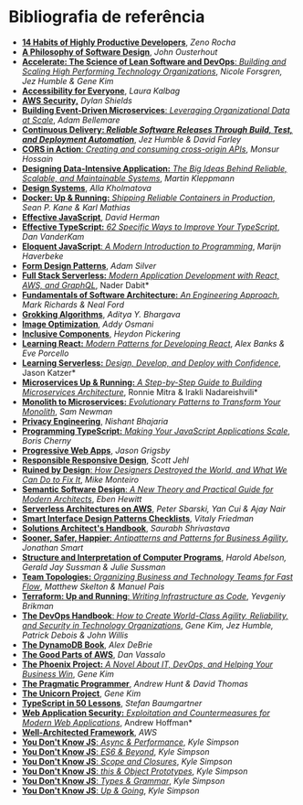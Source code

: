 # Bibliografia de referência

- [**14 Habits of Highly Productive Developers**](https://amzn.to/3x7m5QP), *Zeno Rocha*
- [**A Philosophy of Software Design**](https://amzn.to/3ewuwP7), *John Ousterhout*
- [**Accelerate: The Science of Lean Software and DevOps**: *Building and Scaling High Performing Technology Organizations*,](https://amzn.to/3epRAiz) *Nicole Forsgren, Jez Humble & Gene Kim*
- [**Accessibility for Everyone**](https://abookapart.com/products/accessibility-for-everyone), *Laura Kalbag*
- [**AWS Security,**](https://amzn.to/3z9jqaO) *Dylan Shields*
- [**Building Event-Driven Microservices**: *Leveraging Organizational Data at Scale*](https://amzn.to/3esAmB0), *Adam Bellemare*
- [**Continuous Delivery: *Reliable Software Releases Through Build, Test, and Deployment Automation***](https://amzn.to/3wRvhbH), *Jez Humble & David Farley*
- [**CORS in Action**: *Creating and consuming cross-origin APIs*](https://amzn.to/3xOUa9w), *Monsur Hossain*
- [**Designing Data-Intensive Application:** *The Big Ideas Behind Reliable, Scalable, and Maintainable Systems*](https://amzn.to/2Tgp7nQ), *Martin Kleppmann*
- [**Design Systems**](https://amzn.to/3etHltF), *Alla Kholmatova*
- [**Docker: Up & Running:** *Shipping Reliable Containers in Production*](https://amzn.to/3wNZGHS), *Sean P. Kane & Karl Mathias*
- [**Effective JavaScript**](https://amzn.to/2UVsl0J), *David Herman*
- [**Effective TypeScript:** *62 Specific Ways to Improve Your TypeScript*](https://amzn.to/2URhox1), *Dan VanderKam*
- [**Eloquent JavaScript**: *A Modern Introduction to Programming*](https://amzn.to/3BozVll), *Marijn Haverbeke*
- [**Form Design Patterns**](https://amzn.to/3xMXWjF), *Adam Silver*
- [**Full Stack Serverless:** *Modern Application Development with React, AWS, and GraphQL*](https://amzn.to/3ikssL5), Nader Dabit*
- [**Fundamentals of Software Architecture:** *An Engineering Approach*](https://amzn.to/2UW78n3), *Mark Richards & Neal Ford*
- [**Grokking Algorithms**](https://amzn.to/3zaKF4A), *Aditya Y. Bhargava*
- [**Image Optimization**](https://www.smashingmagazine.com/2021/04/image-optimization-pre-release/), *Addy Osmani*
- [**Inclusive Components**](https://inclusive-components.design/), *Heydon Pickering*
- [**Learning React:** *Modern Patterns for Developing React*](https://amzn.to/3xJfWeG), *Alex Banks & Eve Porcello*
- [**Learning Serverless:** *Design, Develop, and Deploy with Confidence*](https://amzn.to/3eqM6nC), Jason Katzer*
- [**Microservices Up & Running:** *A Step-by-Step Guide to Building Microservices Architecture*](https://amzn.to/2UW7ABL), Ronnie Mitra & Irakli Nadareishvili*
- [**Monolith to Microservices:** *Evolutionary Patterns to Transform Your Monolith*](https://amzn.to/3rhs4kI), *Sam Newman*
- [**Privacy Engineering**](https://www.manning.com/books/privacy-engineering), *Nishant Bhajaria*
- [**Programming TypeScript:** *Making Your JavaScript Applications Scale*](https://amzn.to/3z42lii), *Boris Cherny*
- [**Progressive Web Apps**](https://abookapart.com/products/progressive-web-apps), *Jason Grigsby*
- [**Responsible Responsive Design**](https://abookapart.com/products/responsible-responsive-design), *Scott Jehl*
- [**Ruined by Design**: *How Designers Destroyed the World, and What We Can Do to Fix It*](https://amzn.to/3wMDDBu), *Mike Monteiro*
- [**Semantic Software Design**: *A New Theory and Practical Guide for Modern Architects*](https://amzn.to/3z9lpMi), *Eben Hewitt*
- [**Serverless Architectures on AWS**](https://amzn.to/3wOEvWr), *Peter Sbarski, Yan Cui & Ajay Nair*
- [**Smart Interface Design Patterns Checklists**](https://www.smashingmagazine.com/2020/08/checklist-cards-release/), *Vitaly Friedman*
- [**Solutions Architect's Handbook**](https://amzn.to/3ifbPR6), *Saurabh Shrivastava*
- [**Sooner, Safer, Happier**: *Antipatterns and Patterns for Business Agility*](https://amzn.to/3igPS46), *Jonathan Smart*
- [**Structure and Interpretation of Computer Programs**](https://mitpress.mit.edu/sites/default/files/sicp/full-text/book/book.html), *Harold Abelson, Gerald Jay Sussman & Julie Sussman*
- [**Team Topologies:** *Organizing Business and Technology Teams for Fast Flow*](https://amzn.to/36MuYEJ), *Matthew Skelton & Manuel Pais*
- [**Terraform: Up and Running**: *Writing Infrastructure as Code*](https://amzn.to/3ipsIsa), *Yevgeniy Brikman*
- [**The DevOps Handbook**: *How to Create World-Class Agility, Reliability, and Security in Technology Organizations*](https://amzn.to/3reu4dy), *Gene Kim, Jez Humble, Patrick Debois & John Willis*
- [**The DynamoDB Book**](https://www.dynamodbbook.com/), *Alex DeBrie*
- [**The Good Parts of AWS**](https://dvassallo.gumroad.com/l/aws-good-parts), *Dan Vassalo*
- [**The Phoenix Project:** *A Novel About IT, DevOps, and Helping Your Business Win*](https://amzn.to/3kvAyn6), *Gene Kim*
- [**The Pragmatic Programmer**](https://amzn.to/3BhV2Fw), *Andrew Hunt & David Thomas*
- [**The Unicorn Project**](https://amzn.to/3xNQfK2), *Gene Kim*
- [**TypeScript in 50 Lessons**](https://amzn.to/3il1HX9), *Stefan Baumgartner*
- [**Web Application Security:** *Exploitation and Countermeasures for Modern Web Applications*](https://amzn.to/3BenLLr), Andrew Hoffman*
- [**Well-Architected Framework**](https://ibrahimcesar.cloud/blog/aws-well-architected-framework/), *AWS*
- [**You Don't Know JS**: *Async & Performance*](https://amzn.to/3z8CzJJ), *Kyle Simpson*
- [**You Don't Know JS**: *ES6 & Beyond*](https://amzn.to/3ilgEs5), *Kyle Simpson*
- [**You Don't Know JS**: *Scope and Closures*](https://amzn.to/3kuimdx), *Kyle Simpson*
- [**You Don't Know JS**: *this & Object Prototypes*](https://amzn.to/3hOlZZK), *Kyle Simpson*
- [**You Don't Know JS**: *Types & Grammar*](https://amzn.to/3ri7CAe), *Kyle Simpson*
- [**You Don't Know JS**: *Up & Going*](https://amzn.to/3xRptAC), *Kyle Simpson*
